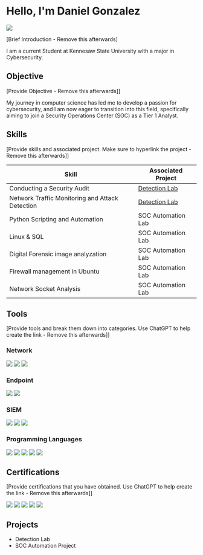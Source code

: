 # Hello, I'm Daniel Gonzalez
<a href="www.linkedin.com/in/dgonza77"><img src="https://img.shields.io/badge/-LinkedIn-0072b1?&style=for-the-badge&logo=linkedin&logoColor=white" /></a>

[Brief Introduction - Remove this afterwards]

I am a current Student at Kennesaw State University with a major in Cybersecurity.

## Objective
[Provide Objective - Remove this afterwards]]

My journey in computer science has led me to develop a passion for cybersecurity, and I am now eager to transition into this field, specifically aiming to join a Security Operations Center (SOC) as a Tier 1 Analyst.

## Skills
[Provide skills and associated project. Make sure to hyperlink the project - Remove this afterwards]]

| Skill                                         | Associated Project         |
|-------------------------------------------------|----------------------------|
| Conducting a Security Audit                     | <a href="https://google.com">Detection Lab</a>|
| Network Traffic Monitoring and Attack Detection | <a href="https://google.com">Detection Lab</a>|
| Python Scripting and Automation                 | SOC Automation Lab|
| Linux & SQL                                     | SOC Automation Lab|
| Digital Forensic image analyzation              | SOC Automation Lab|
| Firewall management in Ubuntu                   | SOC Automation Lab|
| Network Socket Analysis                         | SOC Automation Lab|

## Tools
[Provide tools and break them down into categories. Use ChatGPT to help create the link - Remove this afterwards]]

### Network
<div>
    <img src="https://img.shields.io/badge/-Wireshark-1679A7?&style=for-the-badge&logo=Wireshark&logoColor=white" />
    <img src="https://img.shields.io/badge/-Suricata-EF3B2D?&style=for-the-badge&logo=Suricata&logoColor=white" />
    <img src="https://img.shields.io/badge/-Zeek-777BB4?&style=for-the-badge&logo=Zeek&logoColor=white" />
</div>

### Endpoint
<div>
    <img src="https://img.shields.io/badge/-Microsoft_Defender_for_Endpoint-00A4EF?&style=for-the-badge&logo=Microsoft&logoColor=white" />
    <img src="https://img.shields.io/badge/-Velociraptor-4B275F?&style=for-the-badge&logo=Velociraptor&logoColor=white" />
</div>

### SIEM
<div>
    <img src="https://img.shields.io/badge/-Microsoft_Sentinel-0078D4?&style=for-the-badge&logo=Microsoft&logoColor=white" />
    <img src="https://img.shields.io/badge/-Splunk-000000?&style=for-the-badge&logo=Splunk&logoColor=white" />
    <img src="https://img.shields.io/badge/-Elastic-005571?&style=for-the-badge&logo=Elastic&logoColor=white" />
</div>

### Programming Languages
<img src="https://img.shields.io/badge/-Bash-4EAA25?&style=for-the-badge&logo=GNU%20Bash&logoColor=white" />
<img src="https://img.shields.io/badge/-Java-007396?&style=for-the-badge&logo=Java&logoColor=white" />
<img src="https://img.shields.io/badge/-Python-3776AB?&style=for-the-badge&logo=Python&logoColor=white" />
<img src="https://img.shields.io/badge/-HTML5-E34F26?&style=for-the-badge&logo=HTML5&logoColor=white" />
<img src="https://img.shields.io/badge/-CSS3-1572B6?&style=for-the-badge&logo=CSS3&logoColor=white" />

## Certifications
[Provide certifications that you have obtained. Use ChatGPT to help create the link - Remove this afterwards]]
<div>
<img src="https://img.shields.io/badge/-Google%20Cybersecurity%20Professional%20Certificate-FF0000?&style=for-the-badge&logo=Google&logoColor=white" />
<img src="https://img.shields.io/badge/-Qualys%20Vulnerability%20Management-007ACC?&style=for-the-badge&logo=Qualys&logoColor=white" />
<img src="https://img.shields.io/badge/-NDG%20Linux%20Unhatched-4D4D4D?&style=for-the-badge&logo=Linux&logoColor=white" />
<img src="https://img.shields.io/badge/-Cisco%20Intro%20to%20Cybersecurity-4D4D4D?&style=for-the-badge&logo=Cisco&logoColor=white" />
<img src="https://img.shields.io/badge/-Aviatrix%20Certified%20Engineer%20Multicloud%20Network%20Associate-28B463?&style=for-the-badge&logo=Aviatrix&logoColor=white" />
</div>

## Projects
- Detection Lab
- SOC Automation Project
